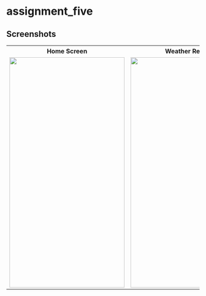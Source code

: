# assignment_five

## Screenshots
<table style="width:100%">
  <tr>
    <th>Home Screen</th>
    <th>Weather Result</th>
  </tr>
  <tr>
    <td><img src="https://github.com/MdAshrafUllah/remote_kitchen/assets/96839511/cd10a659-e3ba-46f1-a553-eee39df7a9fc" width="300" height="600"></td>
    <td><img src="https://github.com/MdAshrafUllah/remote_kitchen/assets/96839511/eef9ee6d-7b2c-4bee-b821-c2ee96dd2417" width="300" height="600"></td>
  </tr>
</table>

